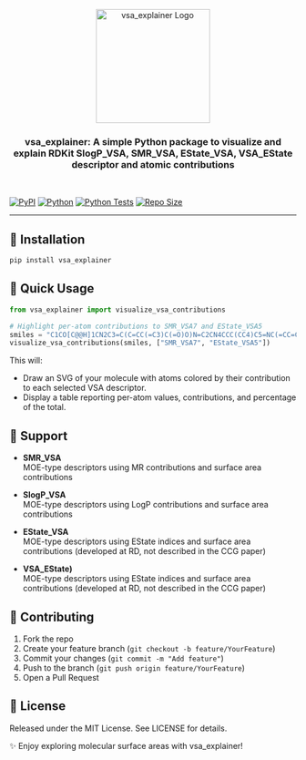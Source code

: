 <p align="center">
  <img src="assets/logo.png" alt="vsa_explainer Logo" width="200"/>
</p>
<h3 align="center">
vsa_explainer: A simple Python package to visualize and explain RDKit SlogP_VSA, SMR_VSA, EState_VSA, VSA_EState descriptor and atomic contributions
</h3>
<br/>

[![PyPI](https://img.shields.io/pypi/v/vsa_explainer.svg)](https://pypi.org/project/vsa_explainer/)
[![Python](https://img.shields.io/pypi/pyversions/vsa_explainer.svg)](https://pypi.org/project/vsa_explainer/)
[![Python Tests](https://github.com/srijitseal/vsa_explainer/actions/workflows/ci.yml/badge.svg)](https://github.com/srijitseal/vsa_explainer/actions/workflows/ci.yml)
[![Repo Size](https://img.shields.io/github/repo-size/srijitseal/vsa_explainer.svg)](https://github.com/srijitseal/vsa_explainer)

---

## 📌 Installation
```bash
pip install vsa_explainer
```

## 📌 Quick Usage
```python
from vsa_explainer import visualize_vsa_contributions

# Highlight per-atom contributions to SMR_VSA7 and EState_VSA5
smiles = "C1CO[C@@H]1CN2C3=C(C=CC(=C3)C(=O)O)N=C2CN4CCC(CC4)C5=NC(=CC=C5)OCC6=C(C=C(C=C6)C#N)F"
visualize_vsa_contributions(smiles, ["SMR_VSA7", "EState_VSA5"])
```

This will:
- Draw an SVG of your molecule with atoms colored by their contribution to each selected VSA descriptor.
- Display a table reporting per-atom values, contributions, and percentage of the total.


## 📌 Support

- **SMR_VSA**  
  MOE-type descriptors using MR contributions and surface area contributions

- **SlogP_VSA**  
  MOE-type descriptors using LogP contributions and surface area contributions

- **EState_VSA**  
  MOE-type descriptors using EState indices and surface area contributions (developed at RD, not described in the CCG paper)

- **VSA_EState)**  
  MOE-type descriptors using EState indices and surface area contributions (developed at RD, not described in the CCG paper)


## 📌 Contributing
1. Fork the repo
2. Create your feature branch (`git checkout -b feature/YourFeature`)
3. Commit your changes (`git commit -m "Add feature"`)
4. Push to the branch (`git push origin feature/YourFeature`)
5. Open a Pull Request

## 📌 License
Released under the MIT License. See LICENSE for details.

✨ Enjoy exploring molecular surface areas with vsa_explainer!

